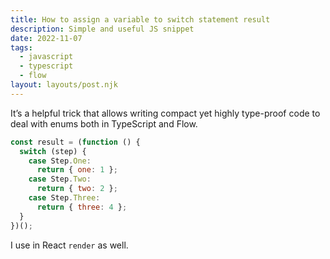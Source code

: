 ```yaml
---
title: How to assign a variable to switch statement result
description: Simple and useful JS snippet
date: 2022-11-07
tags:
  - javascript
  - typescript
  - flow
layout: layouts/post.njk
---
```


It’s a helpful trick that allows writing compact yet highly type-proof code to deal with enums both in TypeScript and Flow.

```js
const result = (function () {
  switch (step) {
    case Step.One:
      return { one: 1 };
    case Step.Two:
      return { two: 2 };
    case Step.Three:
      return { three: 4 };
  }
})();
```

I use in React `render` as well.
